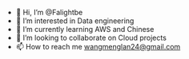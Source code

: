 - 👋 Hi, I’m @Falightbe
- 👀 I’m interested in Data engineering
- 🌱 I’m currently learning AWS and Chinese
- 💞️ I’m looking to collaborate on Cloud projects
- 📫 How to reach me wangmenglan24@gmail.com

<!---
Falightbe/Falightbe is a ✨ special ✨ repository because its `README.md` (this file) appears on your GitHub profile.
You can click the Preview link to take a look at your changes.
--->

